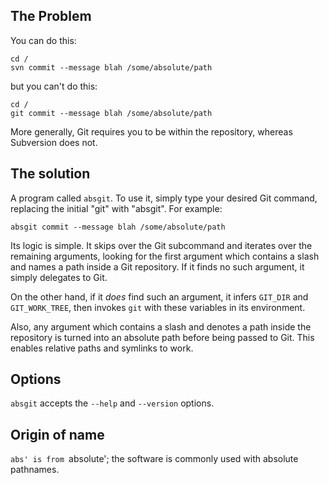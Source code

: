 ## The Problem

You can do this:

    cd /
    svn commit --message blah /some/absolute/path

but you can't do this:

    cd /
    git commit --message blah /some/absolute/path

More generally,
Git requires you to be within the
repository, whereas Subversion does not.

## The solution

A program called `absgit`.
To use it, simply type your desired Git
command, replacing the initial "git" with "absgit".
For example:

    absgit commit --message blah /some/absolute/path

Its logic is simple.
It skips over the Git subcommand and iterates
over the remaining arguments, looking
for the first argument which contains a slash and
names a path inside a Git repository.
If it finds no such argument, it simply delegates to
Git.

On the other hand, if it *does*
find such an argument,
it infers `GIT_DIR` and `GIT_WORK_TREE`,
then invokes `git` with these
variables in its environment.

Also,
any argument which contains a slash and denotes
a path inside the repository is turned into an
absolute path before being passed to Git.
This enables relative paths and symlinks to work.

## Options

`absgit` accepts the `--help` and `--version` options.

## Origin of name

`abs' is from `absolute';
the software is commonly used with
absolute pathnames.

